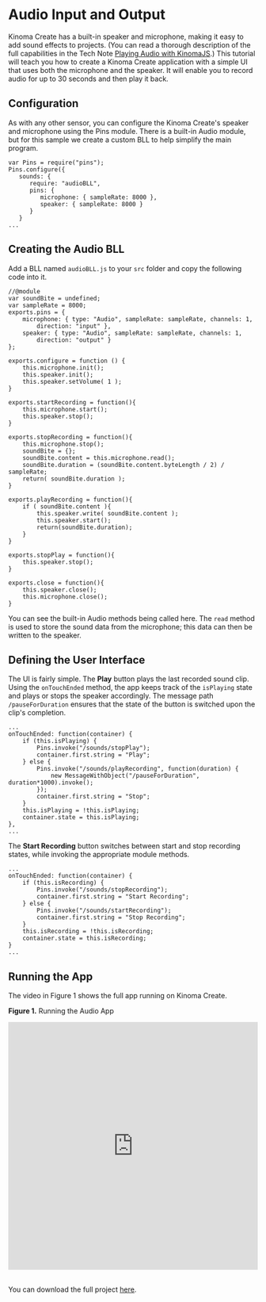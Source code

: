 # Audio Input and Output

Kinoma Create has a built-in speaker and microphone, making it easy to add sound effects to projects. (You can read a thorough description of the full capabilities in the Tech Note [Playing Audio with KinomaJS](../../tech-notes/playing-audio-kinomajs/playing-audio-kinomajs.md).) This tutorial will teach you how to create a Kinoma Create application with a simple UI that uses both the microphone and the speaker. It will enable you to record audio for up to 30 seconds and then play it back.


## Configuration

As with any other sensor, you can configure the Kinoma Create's speaker and microphone using the Pins module. There is a built-in Audio module, but for this sample we create a custom BLL to help simplify the main program. 

```
var Pins = require("pins");
Pins.configure({
   sounds: {
      require: "audioBLL",
      pins: {
         microphone: { sampleRate: 8000 },
         speaker: { sampleRate: 8000 }
      }
   } 		
...
```

## Creating the Audio BLL

Add a BLL named `audioBLL.js` to your `src` folder and copy the following code into it.

```
//@module
var soundBite = undefined;
var sampleRate = 8000;
exports.pins = {
    microphone: { type: "Audio", sampleRate: sampleRate, channels: 1, 
    	direction: "input" },
    speaker: { type: "Audio", sampleRate: sampleRate, channels: 1, 
    	direction: "output" }
};

exports.configure = function () {
	this.microphone.init();
	this.speaker.init();
	this.speaker.setVolume( 1 );	
}

exports.startRecording = function(){
	this.microphone.start();
	this.speaker.stop();
}

exports.stopRecording = function(){
	this.microphone.stop();	
	soundBite = {};
	soundBite.content = this.microphone.read();
	soundBite.duration = (soundBite.content.byteLength / 2) / sampleRate;
	return( soundBite.duration );
}

exports.playRecording = function(){
	if ( soundBite.content ){
		this.speaker.write( soundBite.content );
		this.speaker.start();
		return(soundBite.duration);
	}
}

exports.stopPlay = function(){
	this.speaker.stop();
}

exports.close = function(){
	this.speaker.close();
	this.microphone.close();
}
```

You can see the built-in Audio methods being called here. The `read` method is used to store the sound data from the microphone; this data can then be written to the speaker. 

## Defining the User Interface

The UI is fairly simple. The **Play** button plays the last recorded sound clip. Using the `onTouchEnded` method, the app keeps track of the `isPlaying` state and plays or stops the speaker accordingly. The message path `/pauseForDuration` ensures that the state of the button is switched upon the clip's completion. 

```
...
onTouchEnded: function(container) {
	if (this.isPlaying) {
		Pins.invoke("/sounds/stopPlay");
		container.first.string = "Play";
	} else {
		Pins.invoke("/sounds/playRecording", function(duration) {
			new MessageWithObject("/pauseForDuration", duration*1000).invoke();
		});
		container.first.string = "Stop";
	}
	this.isPlaying = !this.isPlaying;
	container.state = this.isPlaying;
},
...
```

The **Start Recording** button switches between start and stop recording states, while invoking the appropriate module methods. 

```
...
onTouchEnded: function(container) {
	if (this.isRecording) {
		Pins.invoke("/sounds/stopRecording");
		container.first.string = "Start Recording";
	} else {
		Pins.invoke("/sounds/startRecording");
		container.first.string = "Stop Recording";
	}
	this.isRecording = !this.isRecording;
	container.state = this.isRecording;
}
...
```

## Running the App

The video in Figure 1 shows the full app running on Kinoma Create.

**Figure 1.** Running the Audio App

<iframe width="100%" height="500" src="https://www.youtube.com/embed/vZKFQ-klXYI?rel=0&amp;vq=hd1080" frameborder="0" allowfullscreen><a href="https://www.youtube.com/embed/vZKFQ-klXYI?rel=0&amp;vq=hd1080">Watch Video</a></iframe>

<br>You can download the full project <a href="../content/audio-record-player.zip" download>here</a>.